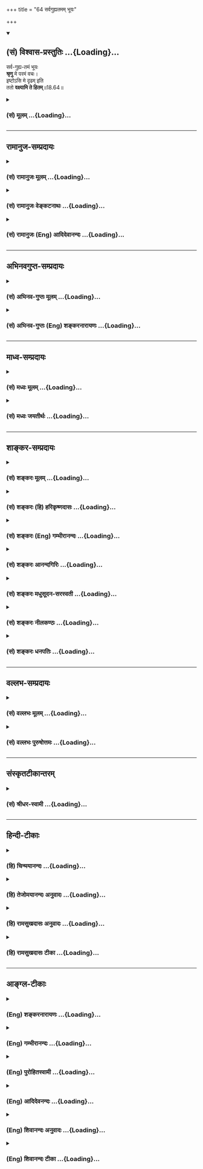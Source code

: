 +++
title = "64 सर्वगुह्यतमम् भूयः"

+++
<div class="js_include" newlevelforh1="2" title="(सं) विश्वास-प्रस्तुतिः" unfilled url="/purANam_vaiShNavam/mahAbhAratam/06-bhIShma-parva/03-bhagavad-gItA-parva/saMskRtam/vishvAsa-prastutiH/18_moxa-saMnyAsa-yogaH/64_sarvaguhyatamam_b.md">
<details open><summary><h2>(सं) विश्वास-प्रस्तुतिः ...{Loading}...</h2></summary>

सर्व-गुह्य-तमं भूयः  
**श्रृणु** मे परमं वचः।  
इष्टोऽसि मे दृढम् इति  
ततो **वक्ष्यामि ते हितम्**॥18.64॥
</details>
</div>
<div class="js_include collapsed" newlevelforh1="3" title="(सं) मूलम्" unfilled url="/purANam_vaiShNavam/mahAbhAratam/06-bhIShma-parva/03-bhagavad-gItA-parva/saMskRtam/mUlam/18_moxa-saMnyAsa-yogaH/64_sarvaguhyatamam_b.md">
<details><summary><h3>(सं) मूलम् ...{Loading}...</h3></summary>

सर्वगुह्यतमं भूयः श्रृणु मे परमं वचः।  
इष्टोऽसि मे दृढमिति ततो वक्ष्यामि ते हितम्।।18.64।।
</details>
</div>


_________________
## रामानुज-सम्प्रदायः
<div class="js_include collapsed" newlevelforh1="3" title="(सं) रामानुजः मूलम्" unfilled url="/purANam_vaiShNavam/mahAbhAratam/06-bhIShma-parva/03-bhagavad-gItA-parva/saMskRtam/rAmAnujaH/mUlam/18_moxa-saMnyAsa-yogaH/64_sarvaguhyatamam_b.md">
<details><summary><h3>(सं) रामानुजः मूलम् ...{Loading}...</h3></summary>

।।18.64।।  
सर्वेषु एतेषु गुह्येषु  
भक्तियोगस्य श्रेष्ठत्वाद्  
**गुह्यतमम्** इति पूर्वम् **एव** +उक्तम् -  

&gt; इदं तु ते गुह्यतमं  
प्रवक्ष्याम्य् अनसूयवे।  
(गीता 9।1) 

इत्यादौ।  

**भूयः** अपि तद्विषयं  
**परमं मे वचः श्रृणु -  
इष्टः असि मे दृढम् इति  
ततः ते हितं वक्ष्यामि।**

</details>
</div>
<div class="js_include collapsed" newlevelforh1="3" title="(सं) रामानुजः वेङ्कटनाथः" unfilled url="/purANam_vaiShNavam/mahAbhAratam/06-bhIShma-parva/03-bhagavad-gItA-parva/saMskRtam/rAmAnujaH/venkaTanAthaH/18_moxa-saMnyAsa-yogaH/64_sarvaguhyatamam_b.md">
<details><summary><h3>(सं) रामानुजः वेङ्कटनाथः ...{Loading}...</h3></summary>

  
  
।।18.64।। 
अविशेषेण त्रिविधेऽपि हि निगमिते  
त्रयाणाम् अप्य् अन्यापेक्षया गुह्यतरत्वे चोक्ते  
त्रिष्व् एतेषु व्यवहिताव्यवहितोपाय-विभागेन गुह्यतमाध्यवसायार्थं;  
पुनः प्राधान्यात् तत्रैव शास्त्रतात्पर्यातिशय-द्योतनाय  
**सर्वगुह्यतमम्** इत्यादिश्लोकद्वयेन भक्तियोग-रूप-शास्त्र-सारार्थः प्रतिसन्धाप्यते।  

तदभिप्रायेण हि शास्त्रसारार्थ उच्यते - \[गी.सं.22\] इति संगृहीतम्।  
विवृतं चाध्यायादौ।  
अत्रसारार्थशेषतया सारतमं प्रपदनं चरम-श्लोकेन प्रतिपाद्यते  
इति सोऽपि शास्त्रसारार्थः इत्य् अनेनैव क्रोडीकृतः। 

**सर्वगुह्यतमम्** इत्यत्र  
योगविभागवता "सप्तमी शौण्डैः" \[अष्टा.2।1।40\] इत्यनेन  
समासम् अभिप्रेत्य सर्वेष्व् एतेष्व् इति सप्तमीनिर्देशः।

**गुह्यतम**-शब्द-प्रत्यभिज्ञानाद्  
भूयश् शब्द-स्वारस्यात्  
"मन्मना भव" इति श्लोकस्य चाल्पान्तरस्य पूर्वोक्तस्यैव पाठात्  
स एव भक्तियोग इह शास्त्रान्ते शास्त्र-सारत्व-ज्ञापनायोद्ध्रियते;  
नत्व् अर्थान्तरम् इत्यभिप्रायेणाऽऽह "गुह्यतमम् इति पूर्वम् एवोक्तम्" इति। 

अत्र वाच्यस्य गुह्यतमत्वम् एव  
वचस्य् उपचरितम् इत्य् आह  
"भूयोऽपि तद्विषयम्" इति।  

श्रवणमात्रावृत्तेः श्रृणु इत्यनेनैव साध्यत्वाच्  
श्रुतार्थ-विषयत्व-परो ऽत्र कर्तव्य-विशोधन-प्रधाने शब्दः।  
व्यवधान-नैरपेक्ष्येण  
गुह्यतम-निष्कर्षार्थतया पुनर् वचनं सार्थम् इति भावः।

वचसः **परमत्वोक्तिः**  
"नातः परं वक्तव्यम् अस्ति" इति निगमनाभिप्राया।  
यद् वा वाच्यस्य **परमत्वात्** तद्-वचसोऽपि तद्-उच्यते  

&gt; यस्माद् धर्मात् परो धर्मो  
विद्यते नेह कश्चन 

इति भगवद्योगश्च सर्वेभ्यो यज्ञादिभ्यः परमः;  
परान्तर-रहितश् चोच्यते तथा  
इज्याचार-दमाहिंसा-दान-स्वाध्याय-कर्मणाम्। 

&gt; अयं तु परमो धर्मो  
यद्योगेनात्मदर्शनम् \[या.स्मृ.1।1।8\] 

इति। आत्मा ह्यत्र सर्वान्तरात्मा।+++(4)+++

उपच्छन्दन-स्तुत्यादि-शङ्का-परिहाराय
"इष्टोऽसि" इत्यादिकम्।  
**इष्टः** प्रीतिविषय इत्यर्थः।  
"प्रियोऽसि" \[18।65\] इत्यनन्तरवत्।  
दृढमिष्टः अत्यर्थं प्रियः।  

&gt; प्रियो हि ज्ञानिनोऽत्यर्थम्  
&gt; अहं स च मम प्रियः  
&gt; \[7।17\] 

इत्यादिभिः
प्राग्-उक्त-ज्ञानिवद् अतिदृढम् **इष्टोऽसि**  
यथा गुह्यतमं प्रकाशनीयं;  
तथा प्रीतिविषयो ऽसीत्य् अर्थः।  
इष्ट इति यतः;  
ततस् ते हितं वक्ष्यामीति वा।
</details>
</div>
<div class="js_include collapsed" newlevelforh1="3" title="(सं) रामानुजः (Eng) आदिदेवानन्दः" unfilled url="/purANam_vaiShNavam/mahAbhAratam/06-bhIShma-parva/03-bhagavad-gItA-parva/saMskRtam/rAmAnujaH/english/AdidevAnandaH/18_moxa-saMnyAsa-yogaH/64_sarvaguhyatamam_b.md">
<details><summary><h3>(सं) रामानुजः (Eng) आदिदेवानन्दः ...{Loading}...</h3></summary>

18.64 It has been said that Bhakti Yoga is the most secret of all
secrets, in such texts as 'I will declare to you, who does not cavil,
this most mysterious knowledge' (9.1). Hear again My supreme word
concerning it (i.e., Bhakti Yoga). As you are exceedingly dear to Me,
therefore, I shall declare what is good for you.

</details>
</div>


_________________
## अभिनवगुप्त-सम्प्रदायः
<div class="js_include collapsed" newlevelforh1="3" title="(सं) अभिनव-गुप्तः मूलम्" unfilled url="/purANam_vaiShNavam/mahAbhAratam/06-bhIShma-parva/03-bhagavad-gItA-parva/saMskRtam/abhinava-guptaH/mUlam/18_moxa-saMnyAsa-yogaH/64_sarvaguhyatamam_b.md">
<details><summary><h3>(सं) अभिनव-गुप्तः मूलम् ...{Loading}...</h3></summary>

।।18.64 -- 65।। तच्च तात्पर्यं यथावसरम् अस्माभिः श्रृङ्गग्राहिकयैव
प्रकाशितं यद्यपि तथापि स्फुटम् अशेषविमर्शनं प्रदर्श्यते। उपादेयतमं
ह्यदः। नास्मिन् निरूप्यमाणे श्रूयमाणे वा मतिस्तृप्यति। गुह्यतमं यदत्र
निश्चितं तज्ज्ञानमिदानीं श्रृणु इत्याहि -- सर्वेति। मन्मना इति। मन्मना
भव इत्यादिना शास्त्रे ब्रह्मापर्णे एव सर्वथा प्राधान्यम् इति निश्चितम्
ब्रह्मार्पणकारिणः शास्त्रमिदमर्थवत् इत्युक्तम्।

</details>
</div>
<div class="js_include collapsed" newlevelforh1="3" title="(सं) अभिनव-गुप्तः (Eng) शङ्करनारायणः" unfilled url="/purANam_vaiShNavam/mahAbhAratam/06-bhIShma-parva/03-bhagavad-gItA-parva/saMskRtam/abhinava-guptaH/english/shankaranArAyaNaH/18_moxa-saMnyAsa-yogaH/64_sarvaguhyatamam_b.md">
<details><summary><h3>(सं) अभिनव-गुप्तः (Eng) शङ्करनारायणः ...{Loading}...</h3></summary>

18.64 See Comment under 18.65

</details>
</div>


_________________
## माध्व-सम्प्रदायः
<div class="js_include collapsed" newlevelforh1="3" title="(सं) मध्वः मूलम्" unfilled url="/purANam_vaiShNavam/mahAbhAratam/06-bhIShma-parva/03-bhagavad-gItA-parva/saMskRtam/madhvaH/mUlam/18_moxa-saMnyAsa-yogaH/64_sarvaguhyatamam_b.md">
<details><summary><h3>(सं) मध्वः मूलम् ...{Loading}...</h3></summary>

।।18.64।। Sri Madhvacharya did not comment on this sloka.,

</details>
</div>
<div class="js_include collapsed" newlevelforh1="3" title="(सं) मध्वः जयतीर्थः" unfilled url="/purANam_vaiShNavam/mahAbhAratam/06-bhIShma-parva/03-bhagavad-gItA-parva/saMskRtam/madhvaH/jayatIrthaH/18_moxa-saMnyAsa-yogaH/64_sarvaguhyatamam_b.md">
<details><summary><h3>(सं) मध्वः जयतीर्थः ...{Loading}...</h3></summary>

।।18.64।। Sri Jayatirtha did not comment on this sloka.  
  

</details>
</div>


_________________
## शाङ्कर-सम्प्रदायः
<div class="js_include collapsed" newlevelforh1="3" title="(सं) शङ्करः मूलम्" unfilled url="/purANam_vaiShNavam/mahAbhAratam/06-bhIShma-parva/03-bhagavad-gItA-parva/saMskRtam/shankaraH/mUlam/18_moxa-saMnyAsa-yogaH/64_sarvaguhyatamam_b.md">
<details><summary><h3>(सं) शङ्करः मूलम् ...{Loading}...</h3></summary>

।।18.64।। --,**सर्वगुह्यतमं** सर्वेभ्यः गुह्येभ्यः अत्यन्तगुह्यतमम्
अत्यन्तरहस्यम्; उक्तमपि असकृत् **भूयः** पुनः **श्रृणु मे** मम **परमं**
प्रकृष्टं **वचः** वाक्यम्। न भयात् नापि अर्थकारणाद्वा वक्ष्याभि किं
तर्हि **इष्टः** प्रियः **असि मे** मम **दृढम्** अव्यभिचारेण **इति**
कृत्वा **ततः** तेन कारणेन **वक्ष्यामि** कथयिष्यामि **ते** तव **हितं**
परमं ज्ञानप्राप्तिसाधनम्; तद्धि सर्वहितानां हिततमम्।। किं तत् इति; आह --,

</details>
</div>
<div class="js_include collapsed" newlevelforh1="3" title="(सं) शङ्करः (हि) हरिकृष्णदासः" unfilled url="/purANam_vaiShNavam/mahAbhAratam/06-bhIShma-parva/03-bhagavad-gItA-parva/saMskRtam/shankaraH/hindI/harikRShNadAsaH/18_moxa-saMnyAsa-yogaH/64_sarvaguhyatamam_b.md">
<details><summary><h3>(सं) शङ्करः (हि) हरिकृष्णदासः ...{Loading}...</h3></summary>

।।18.64।। फिर भी मैं जो कुछ कहता हूँ उसे सुन --, सर्व गुह्योंमें अत्यन्त
गुह्य -- रहस्ययुक्त मेरे परम उत्तम वचन तू फिर भी सुन अर्थात् जो वचन
मैंने पहले अनेक बार कहे हैं उनको तू फिरसे सुन। मैं ( जो कुछ कहूँगा वह )
भयसे अथवा स्वार्थके लिये नहीं कहूँगा किंतु तू मेरा दृढ़ ऐकान्तिक प्रिय
है; यह समझकर -- केवल इसी कारणसे तेरे हितकी बात अर्थात् परम
ज्ञानप्राप्तिका साधन कहूँगा क्योंकि यही साधन सब हितोंमें उत्तम हित है।

</details>
</div>
<div class="js_include collapsed" newlevelforh1="3" title="(सं) शङ्करः (Eng) गम्भीरानन्दः" unfilled url="/purANam_vaiShNavam/mahAbhAratam/06-bhIShma-parva/03-bhagavad-gItA-parva/saMskRtam/shankaraH/english/gambhIrAnandaH/18_moxa-saMnyAsa-yogaH/64_sarvaguhyatamam_b.md">
<details><summary><h3>(सं) शङ्करः (Eng) गम्भीरानन्दः ...{Loading}...</h3></summary>

18.64 Srnu, listen; bhuyah, again; to me, My; paramam, highest; vacah,
utternace; which is sarva-guhyatamam, profundest of all, most secret of
all secrets, though it has been repeatedly stated. Neither from fear nor
even for the sake of money am I speaking! What then; Iti, since,
considering that; asi, you are; drdham, ever, unwaveringly; istah, dear;
me, to Me; tatah, therefore, for that reason; vaksyami, I shall speak;
what is hitam, beneficial; te, to you, what is the highest means of
attaining Knowledge. That is indeed the most beneficial of all
beneficial things. 'What is that (You are going to tell me);' In answer
the Lord says:

</details>
</div>
<div class="js_include collapsed" newlevelforh1="3" title="(सं) शङ्करः आनन्दगिरिः" unfilled url="/purANam_vaiShNavam/mahAbhAratam/06-bhIShma-parva/03-bhagavad-gItA-parva/saMskRtam/shankaraH/AnandagiriH/18_moxa-saMnyAsa-yogaH/64_sarvaguhyatamam_b.md">
<details><summary><h3>(सं) शङ्करः आनन्दगिरिः ...{Loading}...</h3></summary>

।।18.64।। गीताशास्त्रस्य पौर्वापर्येण विमर्शनद्वारा तात्पर्यार्थं
प्रतिपत्तुमसमर्थं प्रत्याह -- **भूयोऽपीति।**
किमर्थमिच्छन्पुनःपुनरभिदधासीत्याशङ्क्याह -- **न भयादिति।** हितमिति
साधारणनिर्देशे कथं परममित्यादिविशेषणमित्याशङ्क्याह -- **तद्धीति।**

</details>
</div>
<div class="js_include collapsed" newlevelforh1="3" title="(सं) शङ्करः मधुसूदन-सरस्वती" unfilled url="/purANam_vaiShNavam/mahAbhAratam/06-bhIShma-parva/03-bhagavad-gItA-parva/saMskRtam/shankaraH/madhusUdana-sarasvatI/18_moxa-saMnyAsa-yogaH/64_sarvaguhyatamam_b.md">
<details><summary><h3>(सं) शङ्करः मधुसूदन-सरस्वती ...{Loading}...</h3></summary>

।।18.64।। अतिगम्भीरस्य गीताशास्त्रस्याशेषतः पर्यालोचनंविना
क्लेशनिवृत्तेरभावात्तथाविधक्लेशनिवृत्तये कृपया स्वयमेव तस्य सारं
संक्षिप्य कथयति -- सर्वगुह्यतममिति। पूर्वं हि गुह्यात्कर्मयोगात्
गुह्यतरं ज्ञानमाख्यातम्; अधुना तु कर्मयोगात्तत्फलभूतज्ञानाच्च
सर्वस्मादतिशयेन गुह्यं रहस्यं गुह्यतमं परमं सर्वतः प्रकृष्टं मे मम वचो
वाक्यं भूयस्तत्रतत्रोक्तमपि त्वदनुग्रहार्थं पुनर्वक्ष्यमाणं शृणु। न
लाभपूजाख्यात्याद्यर्थं त्वां ब्रवीमि तु इष्टः प्रियोसि मे मम दृढमतिशयेन
इति यतस्ततस्तेनैवेष्टत्वेन वक्ष्यामि कथयिष्याम्यपृष्टोऽपि सन्नहं ते तव
हितं परमं श्रेयः।

</details>
</div>
<div class="js_include collapsed" newlevelforh1="3" title="(सं) शङ्करः नीलकण्ठः" unfilled url="/purANam_vaiShNavam/mahAbhAratam/06-bhIShma-parva/03-bhagavad-gItA-parva/saMskRtam/shankaraH/nIlakaNThaH/18_moxa-saMnyAsa-yogaH/64_sarvaguhyatamam_b.md">
<details><summary><h3>(सं) शङ्करः नीलकण्ठः ...{Loading}...</h3></summary>

।।18.64।। एवं यथेष्टकरणमभ्यनुज्ञायापि अतिवात्सल्याच्छ्लोकद्वयेनैव
कृत्स्नं शास्त्रार्थमुपदेक्ष्यंस्तद्ग्रहणे ऐकाग्र्यमस्य संपादयितुमाह --
**सर्वेति।** सर्वेभ्यो गुह्येभ्यः अतिशयितं गुह्यं सर्वगुह्यतमं भूयः
पुनरसकृदुक्तमपि मे मम वचनं शृणु। परमं परमार्थविषयत्वात्। न लोभान्नापि
भयात्त्वां वक्ष्यामि। किं तर्हि मे मम इष्टोऽसि,परमाप्तोऽसि इति हेतोः
द़ृढं अतिशयितं ते तव हितं यतस्ततो वक्ष्यामि। तव इष्टत्वात् विद्यायाश्च
हितत्वात् तद्वचनं आप्ते त्वयि अवश्यं वक्तव्यमिति भावः।

</details>
</div>
<div class="js_include collapsed" newlevelforh1="3" title="(सं) शङ्करः धनपतिः" unfilled url="/purANam_vaiShNavam/mahAbhAratam/06-bhIShma-parva/03-bhagavad-gItA-parva/saMskRtam/shankaraH/dhanapatiH/18_moxa-saMnyAsa-yogaH/64_sarvaguhyatamam_b.md">
<details><summary><h3>(सं) शङ्करः धनपतिः ...{Loading}...</h3></summary>

।।18.64।। अतिगम्भीरस्य गीताशास्त्रस्य पौर्वापर्येण विमर्शनद्वारा
प्रतिपत्तुमसमर्थं प्रति स्वयमेव करुणानिधिः श्रीभगवान्वासुदेवस्तस्य सारं
संगृह्य कथयति। तथा भूयोपि मयोच्यमानं सर्वगुह्यतमं
सर्वगुह्येभ्योऽन्तरहस्यमुक्तमप्यसकृद् भूयः पुनः मे मम परमं प्रकृष्टं वचो
वाक्यं श्रुणु। यत्तु पर्वं गह्यात्मकर्मयोगादगुह्यतरं ज्ञानमाख्यातं अधुना
तु कर्मयोगात् तत्फलभूतज्ञानायोगाच्च सर्वस्मादतिशयेन गह्यतमिति तु
नार्दतव्यम्। पूर्वस्मिन्शलोके ज्ञानं करणव्युत्पत्त्या गीताशास्त्रपरमिति
व्याख्यातत्वात्। इदं तु ते गुह्यतमं प्रवक्ष्याम्यनसूयवे इत्यादौ ज्ञानस्य
गुह्यतमत्वाभिधानायाऽत्र ज्ञानादपि गुह्यतममन्यदित्यभिधानस्यानुचितत्वाच्च
किमर्थं पुनः पुनः श्रावयसीतिचेन्न भयान्नाप्यर्थकारणाद्वा वक्ष्यामि;
किंतु दृढमव्यभिचारेणात्यन्तं मे मम इष्टः प्रियोऽसि
तत्तस्मात्कारणाद्वक्ष्यामि कथयिष्यामि ते तव हितं परं ज्ञानप्राप्तिसाधनं
तद्धि सर्वहितानां हिततमम्।

</details>
</div>


_________________
## वल्लभ-सम्प्रदायः
<div class="js_include collapsed" newlevelforh1="3" title="(सं) वल्लभः मूलम्" unfilled url="/purANam_vaiShNavam/mahAbhAratam/06-bhIShma-parva/03-bhagavad-gItA-parva/saMskRtam/vallabhaH/mUlam/18_moxa-saMnyAsa-yogaH/64_sarvaguhyatamam_b.md">
<details><summary><h3>(सं) वल्लभः मूलम् ...{Loading}...</h3></summary>

।।18.64।। एतस्याशेषतो दुर्ज्ञेयत्वात् स्वयमेवातिमात्रमनुगृह्णन् स्वीयाय
स्वतत्त्वमुपदिशति -- सर्वगुह्यतममिति। अत्रभूयः इति पदमिदं गुह्यतममिति
गुह्यतमं शास्त्रं इत्यादौ स्वस्यैव मूलपुरुषोत्तमतायामुक्तायामप्यस्य मयि
नरादिबुद्ध्यापादनपूर्वकमन्य एव कश्चन पुरुषोत्तमोऽन्तर्यामिरूपो निर्गुण
एतद्वचसाऽऽज्ञाय भजनीय इति सन्देहवारणायोक्तम्। स्पष्टमन्यत्।

</details>
</div>
<div class="js_include collapsed" newlevelforh1="3" title="(सं) वल्लभः पुरुषोत्तमः" unfilled url="/purANam_vaiShNavam/mahAbhAratam/06-bhIShma-parva/03-bhagavad-gItA-parva/saMskRtam/vallabhaH/puruShottamaH/18_moxa-saMnyAsa-yogaH/64_sarvaguhyatamam_b.md">
<details><summary><h3>(सं) वल्लभः पुरुषोत्तमः ...{Loading}...</h3></summary>

  
  
।।18.64।। विमृश्यकारित्वमीश्वरोक्तावसम्भावितमिति विचारेण शोचन्तमर्जुनं
कृपया तद्द्वारा च लोकानुद्दिधीर्षुर्निश्चितार्थं स्वयमेवाह --
सर्वगुह्येति। सर्वगुह्येऽतिगुह्यं गोप्यं गुह्यतमं मे परमं फलरूपं वचो
भूयः पूर्वमुक्तमपि तत्प्रकरणेषु इदानीमेकीकृत्य पुनर्वक्ष्यमाणं शृणु। एवं
सारभूतमेकीकृत्याकथने हेतुमाह -- इष्टोऽसीति। मे मम दृढमत्यन्तम्
अप्रियकरणेऽपि अन्यथाभावरहितः इष्टः प्रियोऽसि; ततः कारणात्ते हितं
वक्ष्यामि कथयामि।  
  

</details>
</div>


_________________
## संस्कृतटीकान्तरम्
<div class="js_include collapsed" newlevelforh1="3" title="(सं) श्रीधर-स्वामी" unfilled url="/purANam_vaiShNavam/mahAbhAratam/06-bhIShma-parva/03-bhagavad-gItA-parva/saMskRtam/shrIdhara-svAmI/18_moxa-saMnyAsa-yogaH/64_sarvaguhyatamam_b.md">
<details><summary><h3>(सं) श्रीधर-स्वामी ...{Loading}...</h3></summary>

।।18.64।। अतिगम्भीरं गीताशास्त्रमशेषतः पर्यालोचयितुमशक्नुवतः कृपया
स्वयमेव तस्य सारं संगृह्य कथयति **-- सर्वगुह्यतममितित्रिभिः।**
सर्वेभ्योऽपि गुह्येभ्यो गुह्यतमं मे वचः तत्रतत्रोक्तमपि भूयः पुनः पुनरपि
वक्ष्यमाणं श्रृणु। पुनः पुनः कथने हेतुमाह -- दृढमत्यन्तं मे मम त्वमिष्टः
प्रियोऽसीति मत्वा। तत एव हेतोस्ते हितं वक्ष्यामि। यद्वा त्वं ममेष्टोऽसि
मया वक्ष्यमाणं च दृढं सर्वप्रमाणोपेतमिति निश्चित्य ततस्ते
वक्ष्यामीत्यर्थः। दृढमतिरिति केचित्पठन्ति।

</details>
</div>


_________________
## हिन्दी-टीकाः
<div class="js_include collapsed" newlevelforh1="3" title="(हि) चिन्मयानन्दः" unfilled url="/purANam_vaiShNavam/mahAbhAratam/06-bhIShma-parva/03-bhagavad-gItA-parva/hindI/chinmayAnandaH/18_moxa-saMnyAsa-yogaH/64_sarvaguhyatamam_b.md">
<details><summary><h3>(हि) चिन्मयानन्दः ...{Loading}...</h3></summary>

।।18.64।। सम्भवत; जब भगवान् ने यह देखा कि अर्जुन अभी तक कुछ निश्चित
निर्णय नहीं ले पा रहा है; तब स्नेहवश वे पुन अपने उपदेश के मुख्य सिद्धांत
को दोहराने का वचन देते हैं। इस पुनरुक्ति का प्रमुख कारण केवल मित्रप्रेम
और अर्जुन के हित की कामना ही है। वह गुह्यतम उपदेश क्या है

</details>
</div>
<div class="js_include collapsed" newlevelforh1="3" title="(हि) तेजोमयानन्दः अनुवादः" unfilled url="/purANam_vaiShNavam/mahAbhAratam/06-bhIShma-parva/03-bhagavad-gItA-parva/hindI/tejomayAnandaH/anuvAdaH/18_moxa-saMnyAsa-yogaH/64_sarvaguhyatamam_b.md">
<details><summary><h3>(हि) तेजोमयानन्दः अनुवादः ...{Loading}...</h3></summary>

।।18.64।। पुन: एक बार तुम मुझसे समस्त गुह्यों में गुह्यतम परम वचन
(उपदेश) को सुनो। तुम मुझे अतिशय प्रिय हो, इसलिए मैं तुम्हें तुम्हारे हित
की बात कहूंगा।।

</details>
</div>
<div class="js_include collapsed" newlevelforh1="3" title="(हि) रामसुखदासः अनुवादः" unfilled url="/purANam_vaiShNavam/mahAbhAratam/06-bhIShma-parva/03-bhagavad-gItA-parva/hindI/rAmasukhadAsaH/anuvAdaH/18_moxa-saMnyAsa-yogaH/64_sarvaguhyatamam_b.md">
<details><summary><h3>(हि) रामसुखदासः अनुवादः ...{Loading}...</h3></summary>

।।18.64।। सबसे अत्यन्त गोपनीय वचन तू फिर मेरेसे सुन। तू मेरा अत्यन्त
प्रिय है, इसलिये मैं तेरे हितकी बात कहूँगा।

</details>
</div>
<div class="js_include collapsed" newlevelforh1="3" title="(हि) रामसुखदासः टीका" unfilled url="/purANam_vaiShNavam/mahAbhAratam/06-bhIShma-parva/03-bhagavad-gItA-parva/hindI/rAmasukhadAsaH/TIkA/18_moxa-saMnyAsa-yogaH/64_sarvaguhyatamam_b.md">
<details><summary><h3>(हि) रामसुखदासः टीका ...{Loading}...</h3></summary>

।।18.64।।***व्याख्या --***  **सर्वगुह्यतमं भूयः श्रुणु मे परमं वचः
--** पहले तिरसठवें श्लोकमें भगवान्ने गुह्य (कर्मयोगकी) और गुह्यतर
(अन्तर्यामी निराकारकी शरणागतिकी) बात कही और **इदं तु ते गुह्यतमम्** (9।
1) तथा **इति गुह्यतमं शास्त्रम्** (15। 20) -- इन पदोंसे गुह्यतम (अपने
प्रभावकी) बात कह दी; पर सर्वगुह्यतम बात गीतामें पहले कहीं नहीं कही। अब
यहाँ अर्जुनकी घबराहटको देखकर भगवान् कहते हैं कि मैं सर्वगुह्यतम अर्थात्
सबसे अत्यन्त गोपनीय बात फिर कहूँगा; तू मेरे परम; सर्वश्रेष्ठ वचनोंको
सुन।  
  
इस श्लोकमें **सर्वगुह्यतमम्** पदसे भगवान्ने बताया कि यह हरेकके सामने
प्रकट करनेकी बात नहीं है और सड़सठवें श्लोकमें **इदं ते नातपस्काय
नाभक्ताय कदाचन** पदसे भगवान्ने बताया कि इस बातको असहिष्णु और अभक्तसे कभी
मत कहना। इस प्रकार दोनों तरफसे निषेध करके बीचमें (छियासठवें श्लोकमें)
**सर्वधर्मान्परित्यज्य मामेकं शरणं व्रज** -- इस सर्वगुह्यतम बातको रखा
है। दोनों तरफसे निषेध करनेका तात्पर्य है कि यह गीताभरमें अत्यन्त रहस्यमय
खास उपदेश है। **(टिप्पणी प₀ 966)**  
  
दूसरे अध्यायके सातवें श्लोकमें **धर्मसम्मूढचेताः** कहकर अर्जुन अपनेको
धर्मका निर्णय करनेमें अयोग्य समझते हुए भगवान्से पूछते हैं; उसके शिष्य
बनते हैं और शिक्षा देनेके लिये कहते हैं। अतः भगवान् यहाँ (18। 66 में)
कहते हैं कि तू धर्मके निर्णयका भार अपने ऊपर मत ले; वह भार मेरेपर छोड़ दे
-- मेरे ही अर्पण कर दे और अनन्यभावसे केवल मेरी शरणमें आ जा। फिर तेरेको
जो पाप आदिका डर है; उन सब पापोंसे मैं तुझे मुक्त कर दूँगा। तू सब
चिन्ताओंको छोड़ दे। यही भगवान्का सर्वगुह्यतम परम वचन है।**भूयः श्रृणु**
का तात्पर्य है कि मैंने यही बात दूसरे शब्दोंमें पहले भी कही थी; पर तुमने
ध्यान नहीं दिया। अतः मैं फिर वही बात कहता हूँ। अब इस बातपर तुम
विशेषरूपसे ध्यान दो।  
  
यह सर्वगुह्यतमवाली बात भगवान्ने पहले **मत्परः ৷৷. मच्चित्तः सततं भव**
(18। 57) और **मच्चित्तः सर्वदुर्गाणि मत्प्रसादत्तरिष्यसि** (18। 58)
पदोंसे कह दी थी परन्तु **सर्वगुह्यतमम्** पद पहले नहीं कहा; और अर्जुनका
भी उस बातपर लक्ष्य नहीं गया। इसलिये अब फिर उस बातपर अर्जुनका लक्ष्य
करानेके लिये और,उस बातका महत्त्व बतानेके लिये भगवान् यहाँ
**सर्वगुह्यतमम्** पद देते हैं।  
  
**इष्टोऽसि मे दृढमिति --** इससे पहले भगवान्ने कहा था कि जैसी मरजी आये;
वैसा कर। जो अनुयायी है; आज्ञापालक है; शरणागत है; उसके लिये ऐसी बात
कहनेके समान दूसरा क्या दण्ड दिया जा सकता है अतः इस बातको सुनकर अर्जुनके
मनमें भय पैदा हो गया कि भगवान् मेरा त्याग कर रहे हैं। उस भयको दूर करनेके
लिये भगवान् यहाँ कहते हैं कि तुम मेरे अत्यन्त प्यारे मित्र हो **(टिप्पणी
प₀ 967.1)**। यदि अर्जुनके मनमें भय या संदेह न होता; तो भगवान्कोतुम मेरे
अत्यन्त प्यारे मित्र हो -- यह कहकर सफाई देनेकी क्या जरूरत थी सफाई देना
तभी बनता है; जब दूसरेके मनमें भय हो; सन्देह हो; हलचल हो।  
  
**इष्टः** कहनेका दूसरा भाव यह है कि भगवान् अपने शरणागत भक्तको अपना
ईष्टदेव मान लेते हैं। भक्त सब कुछ छोड़कर केवल भगवान्को अपना इष्ट मानता
है; तो भगवान् भी उसको अपना इष्ट मान लेते हैं क्योंकि भक्तिके विषयमें
भगवान्का यह कानून है -- **ये यथा मां प्रपद्यन्ते तांस्तथैव भजाम्यहम्**
(गीता 4। 11) अर्थात् जो भक्त जैसे मेरे शरण होते हैं; मैं भी उनको वैसे ही
आश्रय देता हूँ। भगवान्की दृष्टिमें भक्तके समान और कोई श्रेष्ठ नहीं है।
भागवतमें भगवान् उद्धवजीसे कहते हैं -- तुम्हारेजैसे प्रेमी भक्त मुझे
जितने प्यारे हैं; उतने प्यारे न ब्रह्माजी हैं; न शंकरजी हैं; न बलरामजी
हैं और तो क्या; मेरे शरीरमें निवास करनेवाली लक्ष्मीजी और मेरी आत्मा भी
उतनी प्यारी नहीं है **(टिप्पणी प₀ 967.2)**।  
  
**दृढम्** कहनेका तात्पर्य है कि जब तुमने एक बार कह दिया कि मैं आपके शरण
हूँ (2। 7) तो अब तुम्हें बिलकुल भी भय नहीं करना चाहिये। कारण कि जो मेरी
शरणमें आकर एक बार भी सच्चे हृदयसे कह देता है कि मैं आपका ही हूँ ; उसको
मैं सम्पूर्ण प्राणियोंसे अभय (सुरक्षित) कर देता हूँ -- यह मेरा व्रत है
**(टिप्पणी प₀ 967.3)**। **ततो वक्ष्यामि ते हितम् --** तू मेरा अत्यन्त
प्यारा मित्र है; इसलिये अपने हृदयकी अत्यन्त गोपनीय और अपने दरबारकी
श्रेष्ठसेश्रेष्ठ बात तुझे कहूँगा। दूसरी बात; मैं जो आगे शरणागतिकी बात
कहूँगा; उसका यह तात्पर्य नहीं है कि मेरी शरणमें आनेसे मुझे कोई लाभ हो
जायगा; प्रत्युत इसमें केवल तेरा ही हित होगा। इससे सिद्ध होता है कि
प्राणिमात्रका हित केवल इसी बातमें है कि वह किसी दूसरेका सहारा न लेकर
केवल भगवान्की ही शरण ले। भगवान्की शरण होनेके सिवाय जीवका कहीं भी;
किञ्चन्मात्र भी हित नहीं है। कारण यह है कि जीव साक्षात् परमात्माका अंश
है। इसलिये वह परमात्माको छोड़कर किसीका भी सहारा लेगा तो वह सहारा टिकेगा
नहीं। जब संसारकी कोई भी वस्तु; व्यक्ति; घटना; परिस्थिति; अवस्था आदि
स्थिर नहीं है; तो फिर उनका सहारा कैसे स्थिर रह सकता है उनका सहारा तो
रहेगा नहीं; पर चिन्ता; शोक; दुःख आदि रह जायँगे जैसे; अग्निसे अङ्गार दूर
हो जाता है तो वह काला कोयला बन जाता है -- **कोयला होय नहीं उजला; सौ मन
साबुन लगाय।** पर वही कोयला जब पुनः अग्निसे मिल जाता है; तब वह अङ्गार
(अग्निरूप) बन जाता है और चमक उठता है। ऐसे ही यह जीव भगवान्से विमुख हो
जाता है तो बारबार जन्मतामरता और दुःख पाता रहता है; पर जब यह भगवान्के
सम्मुख हो जाता है अर्थात् अनन्यभावसे भगवान्की शरणमें हो जाता है; तब यह
भगवत्स्वरूप बन जाता है और चमक उठता है; तथा संसारमात्रका कल्याण करनेवाला
हो जाता है।

</details>
</div>


_________________
## आङ्ग्ल-टीकाः
<div class="js_include collapsed" newlevelforh1="3" title="(Eng) शङ्करनारायणः" unfilled url="/purANam_vaiShNavam/mahAbhAratam/06-bhIShma-parva/03-bhagavad-gItA-parva/english/shankaranArAyaNaH/18_moxa-saMnyAsa-yogaH/64_sarvaguhyatamam_b.md">
<details><summary><h3>(Eng) शङ्करनारायणः ...{Loading}...</h3></summary>

18.64. Yet again, you must listen to My ultimate (or supreme) message
which is the highest secret of all. You are My dear one and have a firm
intellect. Hence I shall tell you what is good to you :

</details>
</div>
<div class="js_include collapsed" newlevelforh1="3" title="(Eng) गम्भीरानन्दः" unfilled url="/purANam_vaiShNavam/mahAbhAratam/06-bhIShma-parva/03-bhagavad-gItA-parva/english/gambhIrAnandaH/18_moxa-saMnyAsa-yogaH/64_sarvaguhyatamam_b.md">
<details><summary><h3>(Eng) गम्भीरानन्दः ...{Loading}...</h3></summary>

18.64 Listen again to My highest utterance which is the profoundest of
all. Since you are ever dear to Me, therefore I shall speak what is
beneficial to you.

</details>
</div>
<div class="js_include collapsed" newlevelforh1="3" title="(Eng) पुरोहितस्वामी" unfilled url="/purANam_vaiShNavam/mahAbhAratam/06-bhIShma-parva/03-bhagavad-gItA-parva/english/purohitasvAmI/18_moxa-saMnyAsa-yogaH/64_sarvaguhyatamam_b.md">
<details><summary><h3>(Eng) पुरोहितस्वामी ...{Loading}...</h3></summary>

18.64 Only listen once more to My last word, the deepest secret of all;
thou art My beloved, thou are My friend, and I speak for thy welfare.

</details>
</div>
<div class="js_include collapsed" newlevelforh1="3" title="(Eng) आदिदेवनन्दः" unfilled url="/purANam_vaiShNavam/mahAbhAratam/06-bhIShma-parva/03-bhagavad-gItA-parva/english/AdidevanandaH/18_moxa-saMnyAsa-yogaH/64_sarvaguhyatamam_b.md">
<details><summary><h3>(Eng) आदिदेवनन्दः ...{Loading}...</h3></summary>

18.64 Hear again My supreme word, the most secret of all; as you are
exceedingly loved by Me, I am telling what is good for you.

</details>
</div>
<div class="js_include collapsed" newlevelforh1="3" title="(Eng) शिवानन्दः अनुवादः" unfilled url="/purANam_vaiShNavam/mahAbhAratam/06-bhIShma-parva/03-bhagavad-gItA-parva/english/shivAnandaH/anuvAdaH/18_moxa-saMnyAsa-yogaH/64_sarvaguhyatamam_b.md">
<details><summary><h3>(Eng) शिवानन्दः अनुवादः ...{Loading}...</h3></summary>

18.64 Hear thou again My supreme word, most secret of all; because thou
art dearly beloved of Me, I will tell thee what is good.

</details>
</div>
<div class="js_include collapsed" newlevelforh1="3" title="(Eng) शिवानन्दः टीका" unfilled url="/purANam_vaiShNavam/mahAbhAratam/06-bhIShma-parva/03-bhagavad-gItA-parva/english/shivAnandaH/TIkA/18_moxa-saMnyAsa-yogaH/64_sarvaguhyatamam_b.md">
<details><summary><h3>(Eng) शिवानन्दः टीका ...{Loading}...</h3></summary>

18.64 सर्वगुह्यतमम् the most secret of all; भूयः again; श्रृणु hear; मे
My; परमम् supreme; वचः word; इष्टः beloved; असि (thou) art; मे of Me;
दृढम् dearly; इति thus; ततः therefore; वक्ष्यामि (I) will speak; ते thy;
हितम् what is good.Commentary Now listen once more with rapt attention
to My words. Thou art very dear to Me. Thou art a sincere aspirant.
Therefore I am telling thee this most mysterious truth. Hear from Me
this mystery of all mysteries. I shall tell it to you again to make a
deep impression on your mind; although it has been declared more than
once. I do not hope to get any reward from thee. Thou art My most
beloved friend and disciple. Therefore I will speak what is good for
thee; the means of attaining Selfrealisation. This is the supreme good
or the highest of all kinds of good for thee.

</details>
</div>
